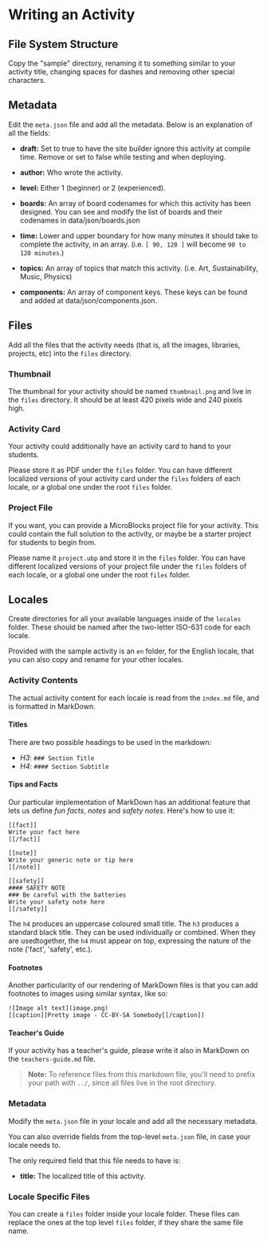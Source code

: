 # Writing an Activity

## File System Structure

Copy the "sample" directory, renaming it to something similar to your activity
title, changing spaces for dashes and removing other special characters.


## Metadata

Edit the `meta.json` file and add all the metadata. Below is an explanation of
all the fields:

* **draft:**            Set to true to have the site builder ignore this
                        activity at compile time. Remove or set to false while
                        testing and when deploying.

* **author:**           Who wrote the activity.

* **level:**            Either 1 (beginner) or 2 (experienced).

* **boards:**           An array of board codenames for which this activity has
                        been designed. You can see and modify the list of boards
                        and their codenames in data/json/boards.json

* **time:**             Lower and upper boundary for how many minutes it should
                        take to complete the activity, in an array.
                        (i.e. `[ 90, 120 ]` will become `90 to 120 minutes`.)

* **topics:**           An array of topics that match this activity.
                        (i.e. Art, Sustainability, Music, Physics)

* **components:**       An array of component keys. These keys can be found and
                        added at data/json/components.json.


## Files

Add all the files that the activity needs (that is, all the images, libraries,
projects, etc) into the `files` directory.

### Thumbnail

The thumbnail for your activity should be named `thumbnail.png` and live in the
`files` directory. It should be at least 420 pixels wide and 240 pixels high.

### Activity Card

Your activity could additionally have an activity card to hand to your students.

Please store it as PDF under the `files` folder. You can have different
localized versions of your activity card under the `files` folders of each
locale, or a global one under the root `files` folder.

### Project File

If you want, you can provide a MicroBlocks project file for your activity. This
could contain the full solution to the activity, or maybe be a starter project
for students to begin from.

Please name it `project.ubp` and store it in the `files` folder. You can have
different localized versions of your project file under the `files` folders of
each locale, or a global one under the root `files` folder.


## Locales

Create directories for all your available languages inside of the `locales`
folder. These should be named after the two-letter ISO-631 code for each locale.

Provided with the sample activity is an `en` folder, for the English locale,
that you can also copy and rename for your other locales.

### Activity Contents

The actual activity content for each locale is read from the `index.md` file,
and is formatted in MarkDown.

#### Titles

There are two possible headings to be used in the markdown:

- *H3*: `### Section Title`
- *H4*: `#### Section Subtitle`

#### Tips and Facts

Our particular implementation of MarkDown has an additional feature that lets us
define _fun facts_, _notes_ and _safety notes_. Here's how to use it:

```
[[fact]]
Write your fact here
[[/fact]]

[[note]]
Write your generic note or tip here
[[/note]]

[[safety]]
#### SAFETY NOTE
### Be careful with the batteries
Write your safety note here
[[/safety]]
```

The `h4` produces an uppercase coloured small title. The `h3` produces a standard black title. They can be used individually or combined. When they are usedtogether, the `h4` must appear on top, expressing the nature of the note ('fact', 'safety', etc.).

#### Footnotes

Another particularity of our rendering of MarkDown files is that you can add
footnotes to images using similar syntax, like so:

```
![Image alt text](image.png)
[[caption]]Pretty image - CC-BY-SA Somebody[[/caption]]
```

#### Teacher's Guide

If your activity has a teacher's guide, please write it also in MarkDown on the
`teachers-guide.md` file.

> **Note:** To reference files from this markdown file, you'll need to prefix
> your path with `../`, since all files live in the root directory.

### Metadata

Modify the `meta.json` file in your locale and add all the necessary metadata.

You can also override fields from the top-level `meta.json` file, in case your
locale needs to.

The only required field that this file needs to have is:

* **title:**            The localized title of this activity.

### Locale Specific Files

You can create a `files` folder inside your locale folder. These files can
replace the ones at the top level `files` folder, if they share the same file
name.

